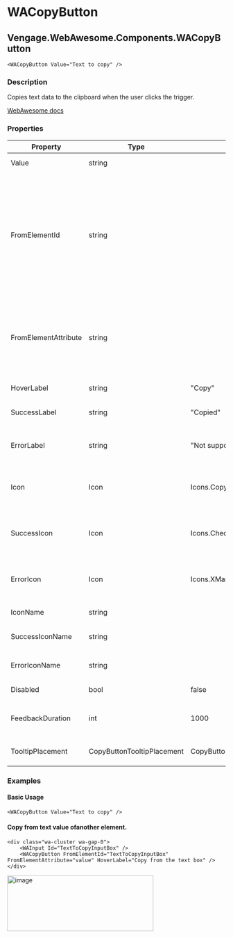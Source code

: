# WACopyButton
## Vengage.WebAwesome.Components.WACopyButton

```HTML+Razor
<WACopyButton Value="Text to copy" />
```

### Description
Copies text data to the clipboard when the user clicks the trigger.

[WebAwesome docs](https://webawesome.com/docs/components/copy-button/)

### Properties
| Property | Type   | Default | Description                              |
|----------|--------|---------|------------------------------------------|
| Value    | string |  | The text value to copy.                     |
| FromElementId | string |  | An id that references an element in the same document from which data will be copied. If both this and value are present, this value will take precedence. <br /> By default, the target element's textContent will be copied. Specify an alternate attribute using FromElementAttribute. |
| FromElementAttribute | string |  | The attribute name of the element referenced by FromElementId from which to copy data. If not specified, the target element's textContent will be copied. |
| HoverLabel | string | "Copy" | A custom label to show in the tooltip. |
| SuccessLabel | string | "Copied" | A custom label to show in the tooltip after copying. |
| ErrorLabel | string | "Not supported" | A custom label to show in the tooltip when a copy error occurs. |
| Icon | Icon | Icons.Copy | The icon to show in the default copy state. Defaults to FontAwesome copy icon. |
| SuccessIcon | Icon | Icons.Check | The icon to show when the content is copied. Defaults to FontAwesome check icon. |
| ErrorIcon | Icon | Icons.XMark | The icon to show when a copy error occurs. Defaults to FontAwesome xmark icon. |
| IconName | string |  | The icon to show in the default copy state. |
| SuccessIconName | string | | The icon to show when the content is copied. |
| ErrorIconName | string |   | The icon to show when a copy error occurs  |
| Disabled | bool  | false  | Disables the copy button.  |
| FeedbackDuration  | int  | 1000 | The length of time to show feedback before restoring the default trigger.  |
| TooltipPlacement  | CopyButtonTooltipPlacement  |  CopyButtonTooltipPlacement.Top | The preferred placement of the tooltip.  |


### Examples

#### Basic Usage
```HTML+Razor
<WACopyButton Value="Text to copy" />
```

#### Copy from text value ofanother element.
```HTML+Razor
<div class="wa-cluster wa-gap-0">
    <WAInput Id="TextToCopyInputBox" />
    <WACopyButton FromElementId="TextToCopyInputBox" FromElementAttribute="value" HoverLabel="Copy from the text box" />
</div>
```
<img width="337" height="128" alt="image" src="https://github.com/user-attachments/assets/1c4b645e-ffc1-4a97-af82-6f4bd29d2a48" />
